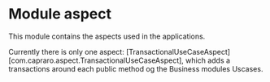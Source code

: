 # Module aspect

This module contains the aspects used in the applications.

Currently there is only one aspect: [TransactionalUseCaseAspect][com.capraro.aspect.TransactionalUseCaseAspect], 
which adds a transactions around each public method og the Business modules Uscases.